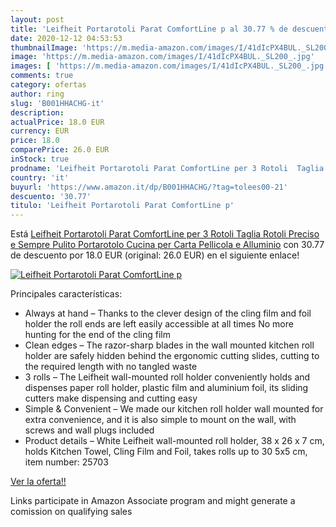 ```yaml
---
layout: post
title: 'Leifheit Portarotoli Parat ComfortLine p al 30.77 % de descuento'
date: 2020-12-12 04:53:53
thumbnailImage: 'https://m.media-amazon.com/images/I/41dIcPX4BUL._SL200_.jpg'
image: 'https://m.media-amazon.com/images/I/41dIcPX4BUL._SL200_.jpg'
images: [ 'https://m.media-amazon.com/images/I/41dIcPX4BUL._SL200_.jpg' ]
comments: true
category: ofertas
author: ring
slug: 'B001HHACHG-it'
description:
actualPrice: 18.0 EUR
currency: EUR
price: 18.0
comparePrice: 26.0 EUR
inStock: true
prodname: 'Leifheit Portarotoli Parat ComfortLine per 3 Rotoli  Taglia Rotoli Preciso e Sempre Pulito  Portarotolo Cucina per Carta  Pellicola e Alluminio'
country: 'it'
buyurl: 'https://www.amazon.it/dp/B001HHACHG/?tag=tolees00-21'
descuento: '30.77'
titulo: 'Leifheit Portarotoli Parat ComfortLine p'
---
```


Está [Leifheit Portarotoli Parat ComfortLine per 3 Rotoli  Taglia Rotoli Preciso e Sempre Pulito  Portarotolo Cucina per Carta  Pellicola e Alluminio](https://www.amazon.it/dp/B001HHACHG/?tag=tolees00-21) con 30.77 de descuento por 18.0 EUR (original: 26.0 EUR) en el siguiente enlace!

[![Leifheit Portarotoli Parat ComfortLine p](https://m.media-amazon.com/images/I/41dIcPX4BUL._SL200_.jpg)](https://www.amazon.it/dp/B001HHACHG/?tag=tolees00-21)

Principales características:

- Always at hand – Thanks to the clever design of the cling film and foil holder the roll ends are left easily accessible at all times No more hunting for the end of the cling film
- Clean edges – The razor-sharp blades in the wall mounted kitchen roll holder are safely hidden behind the ergonomic cutting slides, cutting to the required length with no tangled waste
- 3 rolls – The Leifheit wall-mounted roll holder conveniently holds and dispenses paper roll holder, plastic film and aluminium foil, its sliding cutters make dispensing and cutting easy
- Simple & Convenient – We made our kitchen roll holder wall mounted for extra convenience, and it is also simple to mount on the wall, with screws and wall plugs included
- Product details – White Leifheit wall-mounted roll holder, 38 x 26 x 7 cm, holds Kitchen Towel, Cling Film and Foil, takes rolls up to 30 5x5 cm, item number: 25703

[Ver la oferta!!](https://www.amazon.it/dp/B001HHACHG/?tag=tolees00-21)

Links participate in Amazon Associate program and might generate a comission on qualifying sales


